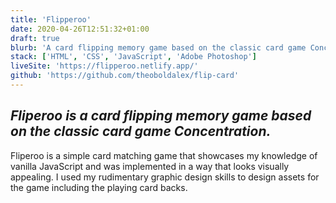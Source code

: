 ```yaml
---
title: 'Flipperoo'
date: 2020-04-26T12:51:32+01:00
draft: true
blurb: 'A card flipping memory game based on the classic card game Concentration.'
stack: ['HTML', 'CSS', 'JavaScript', 'Adobe Photoshop']
liveSite: 'https://flipperoo.netlify.app/'
github: 'https://github.com/theoboldalex/flip-card'
---
```


## _Fliperoo is a card flipping memory game based on the classic card game Concentration._

Fliperoo is a simple card matching game that showcases my knowledge of vanilla JavaScript and was implemented in a way that looks visually appealing. I used my rudimentary graphic design skills to design assets for the game including the playing card backs.
